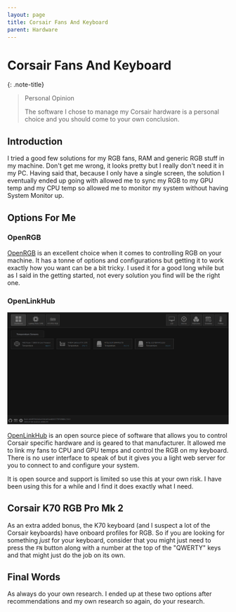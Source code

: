 ```yaml
---
layout: page
title: Corsair Fans And Keyboard
parent: Hardware
---
```


# Corsair Fans And Keyboard

{: .note-title}
> Personal Opinion
>
> The software I chose to manage my Corsair hardware is a personal choice and you should come to your own conclusion.

## Introduction

I tried a good few solutions for my RGB fans, RAM and generic RGB stuff in my machine. Don't get me wrong, it looks pretty but I really don't need it in my PC. Having said that, because I only have a single screen, the solution I eventually ended up going with allowed me to sync my RGB to my GPU temp and my CPU temp so allowed me to monitor my system without having System Monitor up.

## Options For Me
### OpenRGB

[OpenRGB](https://openrgb.org/) is an excellent choice when it comes to controlling RGB on your machine. It has a tonne of options and configurations but getting it to work exactly how you want can be a bit tricky. I used it for a good long while but as I said in the getting started, not every solution you find will be the right one.

### OpenLinkHub

![OpenLinkHub](../assets/img/OpenLinkHub.png)

[OpenLinkHub](https://openlinkhub.dev/) is an open source piece of software that allows you to control Corsair specific hardware and is geared to that manufacturer. It allowed me to link my fans to CPU and GPU temps and control the RGB on my keyboard. There is no user interface to speak of but it gives you a light web server for you to connect to and configure your system.

It is open source and support is limited so use this at your own risk.
I have been using this for a while and I find it does exactly what I need.

## Corsair K70 RGB Pro Mk 2
As an extra added bonus, the K70 keyboard (and I suspect a lot of the Corsair keyboards) have onboard profiles for RGB. So if you are looking for something _just_ for your keyboard, consider that you might just need to press the `FN` button along with a number at the top of the "QWERTY" keys and that might just do the job on its own.

## Final Words
As always do your own research. I ended up at these two options after recommendations and my own research so again, do your research.